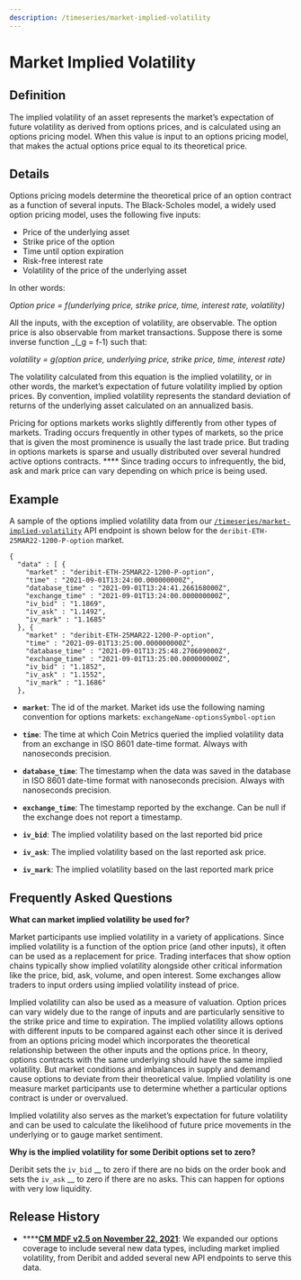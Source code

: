 ```yaml
---
description: /timeseries/market-implied-volatility
---
```


# Market Implied Volatility

## **Definition**

The implied volatility of an asset represents the market’s expectation of future volatility as derived from options prices, and is calculated using an options pricing model. When this value is input to an options pricing model, that makes the actual options price equal to its theoretical price.&#x20;

## **Details**

Options pricing models determine the theoretical price of an option contract as a function of several inputs. The Black-Scholes model, a widely used option pricing model, uses the following five inputs:

* Price of the underlying asset
* Strike price of the option
* Time until option expiration
* Risk-free interest rate
* Volatility of the price of the underlying asset

In other words:

_Option price = f(underlying price, strike price, time, interest rate, volatility)_

All the inputs, with the exception of volatility, are observable. The option price is also observable from market transactions. Suppose there is some inverse function _(_g = f-1) such that:

_volatility = g(option price, underlying price, strike price, time, interest rate)_

The volatility calculated from this equation is the implied volatility, or in other words, the market’s expectation of future volatility implied by option prices. By convention, implied volatility represents the standard deviation of returns of the underlying asset calculated on an annualized basis.

Pricing for options markets works slightly differently from other types of markets. Trading occurs frequently in other types of markets, so the price that is given the most prominence is usually the last trade price. But trading in options markets is sparse and usually distributed over several hundred active options contracts. **** Since trading occurs to infrequently, the bid, ask and mark price can vary depending on which price is being used.

## **Example**

A sample of the options implied volatility data from our [`/timeseries/market-implied-volatility`](https://docs.coinmetrics.io/api/v4#operation/getTimeseriesMarketImpliedVolatility) API endpoint is shown below for the `deribit-ETH-25MAR22-1200-P-option` market.

```
{
  "data" : [ {
    "market" : "deribit-ETH-25MAR22-1200-P-option",
    "time" : "2021-09-01T13:24:00.000000000Z",
    "database_time" : "2021-09-01T13:24:41.266168000Z",
    "exchange_time" : "2021-09-01T13:24:00.000000000Z",
    "iv_bid" : "1.1869",
    "iv_ask" : "1.1492",
    "iv_mark" : "1.1685"
  }, {
    "market" : "deribit-ETH-25MAR22-1200-P-option",
    "time" : "2021-09-01T13:25:00.000000000Z",
    "database_time" : "2021-09-01T13:25:48.270609000Z",
    "exchange_time" : "2021-09-01T13:25:00.000000000Z",
    "iv_bid" : "1.1852",
    "iv_ask" : "1.1552",
    "iv_mark" : "1.1686"
  },
```

*   **`market`**:  The id of the market. Market ids use the following naming convention for options markets: `exchangeName-optionsSymbol-option`&#x20;


*   **`time`**: The time at which Coin Metrics queried the implied volatility data from an exchange in ISO 8601 date-time format. Always with nanoseconds precision.


*   **`database_time`**:  The timestamp when the data was saved in the database in ISO 8601 date-time format with nanoseconds precision. Always with nanoseconds precision.


*   **`exchange_time`**:  The timestamp reported by the exchange.  Can be null if the exchange does not report a timestamp.


*   **`iv_bid`**:  The implied volatility based on the last reported bid price


*   **`iv_ask`**:  The implied volatility based on the last reported ask price.


* **`iv_mark`**:  The implied volatility based on the last reported mark price

## Frequently Asked Questions

**What can market implied volatility be used for?**&#x20;

Market participants use implied volatility in a variety of applications. Since implied volatility is a function of the option price (and other inputs), it often can be used as a replacement for price. Trading interfaces that show option chains typically show implied volatility alongside other critical information like the price, bid, ask, volume, and open interest. Some exchanges allow traders to input orders using implied volatility instead of price.

Implied volatility can also be used as a measure of valuation. Option prices can vary widely due to the range of inputs and are particularly sensitive to the strike price and time to expiration. The implied volatility allows options with different inputs to be compared against each other since it is derived from an options pricing model which incorporates the theoretical relationship between the other inputs and the options price. In theory, options contracts with the same underlying should have the same implied volatility. But market conditions and imbalances in supply and demand cause options to deviate from their theoretical value. Implied volatility is one measure market participants use to determine whether a particular options contract is under or overvalued.

Implied volatility also serves as the market’s expectation for future volatility and can be used to calculate the likelihood of future price movements in the underlying or to gauge market sentiment.

**Why is the implied volatility for some Deribit options set to zero?**

Deribit sets the `iv_bid` __ to zero if there are no bids on the order book and sets the `iv_ask` __ to zero if there are no asks. This can happen for options with very low liquidity.

## Release History

* ****[**CM MDF v2.5 on November 22, 2021**](https://coinmetrics.io/cm-market-data-feed-v2-5-release-notes/): We expanded our options coverage to include several new data types, including market implied volatility, from Deribit and added several new API endpoints to serve this data.
